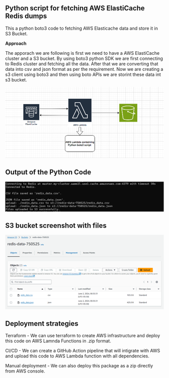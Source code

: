 ## Python script for fetching AWS ElastiCache Redis dumps

This a python boto3 code to fetching AWS Elasticache data and store it in S3 Bucket.

**Approach**

The apporach we are following is first we need to have a AWS ElastiCache cluster and a S3 bucket. By using boto3 python SDK we are first connecting to Redis cluster and fetching all the data. After that we are converting that data into csv and json format as per the requirement. Now we are creating a s3 client using boto3 and then using boto APIs we are storint these data int s3 bucket.

![1721845935860](image/README/1721845935860.png)

## Output of the Python Code

![1721845371614](image/README/1721845371614.png)

## S3 bucket screenshot with files

![1721845410917](image/README/1721845410917.png)

## Deployment strategies

Terraform - We can use terraform to create AWS infrastructure and deploy this code on AWS Lamnda Functions in .zip format.

CI/CD - We can create a GitHub Action pipeline that will intigrate with AWS and upload this code to AWS Lambda function with all dependencies.

Manual deployment - We can also deploy this package as a zip directly from AWS console.
